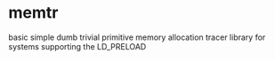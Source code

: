 memtr
=====

basic simple dumb trivial primitive memory allocation tracer library for systems supporting the LD_PRELOAD
